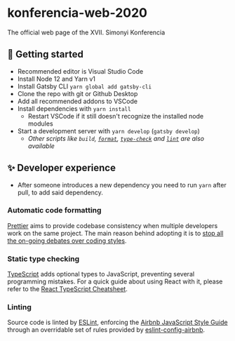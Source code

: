 # konferencia-web-2020

The official web page of the XVII. Simonyi Konferencia

## 🚀 Getting started

- Recommended editor is Visual Studio Code
- Install Node 12 and Yarn v1
- Install Gatsby CLI `yarn global add gatsby-cli`
- Clone the repo with git or Github Desktop
- Add all recommended addons to VSCode
- Install dependencies with `yarn install`
  - Restart VSCode if it still doesn't recognize the installed node modules
- Start a development server with `yarn develop` (`gatsby develop`)
  - _Other scripts like `build`, [`format`](#automatic-code-formatting), [`type-check`](#static-type-checking) and [`lint`](#linting) are also available_

## ✨ Developer experience

- After someone introduces a new dependency you need to run `yarn` after pull, to add said dependency.

### Automatic code formatting

[Prettier][] aims to provide codebase consistency when multiple developers work on the same project. The main reason behind adopting it is to [stop all the on-going debates over coding styles][].

[prettier]: https://prettier.io/
[stop all the on-going debates over coding styles]: https://prettier.io/docs/en/why-prettier.html

### Static type checking

[TypeScript][] adds optional types to JavaScript, preventing several programming mistakes. For a quick guide about using React with it, please refer to the [React TypeScript Cheatsheet][].

[typescript]: https://www.typescriptlang.org/
[react typescript cheatsheet]: https://github.com/sw-yx/react-typescript-cheatsheet

### Linting

Source code is linted by [ESLint][], enforcing the [Airbnb JavaScript Style Guide][] through an overridable set of rules provided by [eslint-config-airbnb][].

[eslint]: https://eslint.org/
[airbnb javascript style guide]: https://github.com/airbnb/javascript
[eslint-config-airbnb]: https://github.com/airbnb/javascript/tree/master/packages/eslint-config-airbnb
